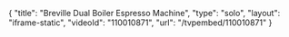 {
    "title": "Breville Dual Boiler Espresso Machine",
    "type": "solo",
    "layout": "iframe-static",
    "videoId": "110010871",
    "url": "\/tvpembed\/110010871"
}